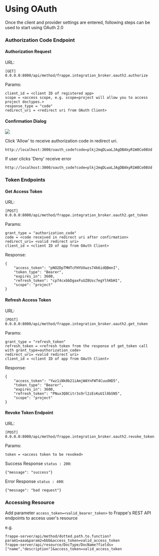 # Using OAuth

Once the client and provider settings are entered, following steps can be used to start using OAuth 2.0

### Authorization Code Endpoint

#### Authorization Request

URL:
```
[GET] 0.0.0.0:8000/api/method/frappe.integration_broker.oauth2.authorize
```
Params:
```
client_id = <client ID of registered app>
scope = <access scope, e.g. scope=project will allow you to access project doctypes.>
response_type = "code"
redirect_uri = <redirect uri from OAuth Client>
```

#### Confirmation Dialog

<img class="screenshot" src="assets/frappe/img/oauth_confirmation_page.png">

Click 'Allow' to receive authorization code in redirect uri.

```
http://localhost:3000/oauth_code?code=plkj2mqDLwaLJAgDBAkyR1W8Co08Ud
```
If user clicks 'Deny' receive error
```
http://localhost:3000/oauth_code?code=plkj2mqDLwaLJAgDBAkyR1W8Co08Ud
```

### Token Endpoints

#### Get Access Token

URL:
```
[POST] 0.0.0.0:8000/api/method/frappe.integration_broker.oauth2.get_token
```
Params:
```
grant_type = "authorization_code"
code = <code received in redirect uri after confirmation>
redirect_uri= <valid redirect uri>
client_id = <client ID of app from OAuth Client>
```
Response:
```
{
	"access_token": "pNO2DpTMHTcFHYUXwzs74k6idQBmnI",
	"token_type": "Bearer",
	"expires_in": 3600,
	"refresh_token": "cp74cxbbDgaxFuUZ8Usc7egYlhKbH1",
	"scope": "project"
}
```

#### Refresh Access Token

URL:
```
[POST] 0.0.0.0:8000/api/method/frappe.integration_broker.oauth2.get_token
```
Params:
```
grant_type = "refresh_token"
refresh_token = <refresh token from the response of get_token call with grant_type=authorization_code>
redirect_uri= <valid redirect uri>
client_id = <client ID of app from OAuth Client>
```
Response:
```
{
	"access_token": "Ywz1iNk0b21iAmjWAYnFWT4CuudHD5",
	"token_type": "Bearer",
	"expires_in": 3600,
	"refresh_token": "PNux3Q8Citr3s9rl2zEsKuU1l8bSN5",
	"scope": "project"
}
```
#### Revoke Token Endpoint

URL:
```
[POST] 0.0.0.0:8000/api/method/frappe.integration_broker.oauth2.revoke_token
```
Params:
```
token = <access token to be revoked>
```
Success Response `status : 200`: 
```
{"message": "success"}
```
Error Response `status : 400`:
```
{"message": "bad request"}
```

### Accessing Resource

Add parameter `access_token=<valid_bearer_token>` to Frappe's REST API endpoints to access user's resource
  
e.g.
```
frappe-server/api/method/dotted.path.to.function?param1=aaa&param2=bbb&access_token=valid_access_token 
frappe-server/api/resource/DocType/DocName?fields=["name","description"]&access_token=valid_access_token
```
